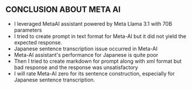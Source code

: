 ## CONCLUSION ABOUT META AI 
- I leveraged MetaAI assistant powered by Meta Llama 3.1 with 70B parameters
- I tried to create prompt in text format for Meta-AI but it did not yield the expected response.
- Japanese sentence transcription issue occurred in Meta-AI
- Meta-AI assistant's performance for Japanese is quite poor
- Then I tried to create markdown for prompt along with xml format but bad response and the response was unsatisfactory
- I will rate Meta-AI zero for its sentence construction, especially for Japanese sentence transcription.